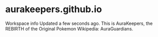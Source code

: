 # aurakeepers.github.io
Workspace info Updated a few seconds ago. This is AuraKeepers, the REBIRTH of the Original Pokemon Wikipedia: AuraGuardians.
